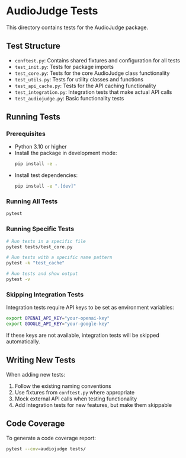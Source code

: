 # AudioJudge Tests

This directory contains tests for the AudioJudge package.

## Test Structure

- `conftest.py`: Contains shared fixtures and configuration for all tests
- `test_init.py`: Tests for package imports
- `test_core.py`: Tests for the core AudioJudge class functionality
- `test_utils.py`: Tests for utility classes and functions
- `test_api_cache.py`: Tests for the API caching functionality
- `test_integration.py`: Integration tests that make actual API calls
- `test_audiojudge.py`: Basic functionality tests

## Running Tests

### Prerequisites

- Python 3.10 or higher
- Install the package in development mode:
  ```bash
  pip install -e .
  ```
- Install test dependencies:
  ```bash
  pip install -e ".[dev]"
  ```

### Running All Tests

```bash
pytest
```

### Running Specific Tests

```bash
# Run tests in a specific file
pytest tests/test_core.py

# Run tests with a specific name pattern
pytest -k "test_cache"

# Run tests and show output
pytest -v
```

### Skipping Integration Tests

Integration tests require API keys to be set as environment variables:

```bash
export OPENAI_API_KEY="your-openai-key"
export GOOGLE_API_KEY="your-google-key"
```

If these keys are not available, integration tests will be skipped automatically.

## Writing New Tests

When adding new tests:

1. Follow the existing naming conventions
2. Use fixtures from `conftest.py` where appropriate
3. Mock external API calls when testing functionality
4. Add integration tests for new features, but make them skippable

## Code Coverage

To generate a code coverage report:

```bash
pytest --cov=audiojudge tests/
``` 